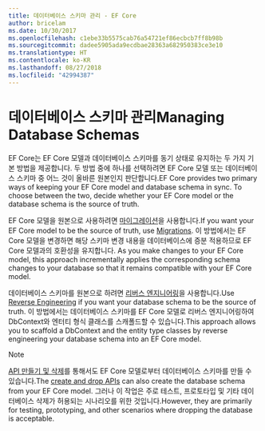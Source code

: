 ```yaml
---
title: 데이터베이스 스키마 관리 - EF Core
author: bricelam
ms.date: 10/30/2017
ms.openlocfilehash: c1ebe33b5575cab76a54721ef86ecbcb7ff8b98b
ms.sourcegitcommit: dadee5905ada9ecdbae28363a682950383ce3e10
ms.translationtype: HT
ms.contentlocale: ko-KR
ms.lasthandoff: 08/27/2018
ms.locfileid: "42994387"
---
```

# <a name="managing-database-schemas"></a><span data-ttu-id="d4aec-102">데이터베이스 스키마 관리</span><span class="sxs-lookup"><span data-stu-id="d4aec-102">Managing Database Schemas</span></span>
<span data-ttu-id="d4aec-103">EF Core는 EF Core 모델과 데이터베이스 스키마를 동기 상태로 유지하는 두 가지 기본 방법을 제공합니다. 두 방법 중에 하나를 선택하려면 EF Core 모델 또는 데이터베이스 스키마 중 어느 것이 올바른 원본인지 판단합니다.</span><span class="sxs-lookup"><span data-stu-id="d4aec-103">EF Core provides two primary ways of keeping your EF Core model and database schema in sync. To choose between the two, decide whether your EF Core model or the database schema is the source of truth.</span></span>

<span data-ttu-id="d4aec-104">EF Core 모델을 원본으로 사용하려면 [마이그레이션][1]을 사용합니다.</span><span class="sxs-lookup"><span data-stu-id="d4aec-104">If you want your EF Core model to be the source of truth, use [Migrations][1].</span></span> <span data-ttu-id="d4aec-105">이 방법에서는 EF Core 모델을 변경하면 해당 스키마 변경 내용을 데이터베이스에 증분 적용하므로 EF Core 모델과의 호환성을 유지합니다. </span><span class="sxs-lookup"><span data-stu-id="d4aec-105">As you make changes to your EF Core model, this approach incrementally applies the corresponding schema changes to your database so that it remains compatible with your EF Core model.</span></span>

<span data-ttu-id="d4aec-106">데이터베이스 스키마를 원본으로 하려면 [리버스 엔지니어링][2]을 사용합니다.</span><span class="sxs-lookup"><span data-stu-id="d4aec-106">Use [Reverse Engineering][2] if you want your database schema to be the source of truth.</span></span> <span data-ttu-id="d4aec-107">이 방법에서는 데이터베이스 스키마를 EF Core 모델로 리버스 엔지니어링하여 DbContext와 엔터티 형식 클래스를 스캐폴드할 수 있습니다.</span><span class="sxs-lookup"><span data-stu-id="d4aec-107">This approach allows you to scaffold a DbContext and the entity type classes by reverse engineering your database schema into an EF Core model.</span></span>

> [!NOTE]
> <span data-ttu-id="d4aec-108">[API 만들기 및 삭제][3]를 통해서도 EF Core 모델로부터 데이터베이스 스키마를 만들 수 있습니다.</span><span class="sxs-lookup"><span data-stu-id="d4aec-108">The [create and drop APIs][3] can also create the database schema from your EF Core model.</span></span> <span data-ttu-id="d4aec-109">그러나 이 작업은 주로 테스트, 프로토타입 및 기타 데이터베이스 삭제가 허용되는 시나리오를 위한 것입니다.</span><span class="sxs-lookup"><span data-stu-id="d4aec-109">However, they are primarily for testing, prototyping, and other scenarios where dropping the database is acceptable.</span></span>


  [1]: migrations/index.md
  [2]: scaffolding.md
  [3]: ensure-created.md
